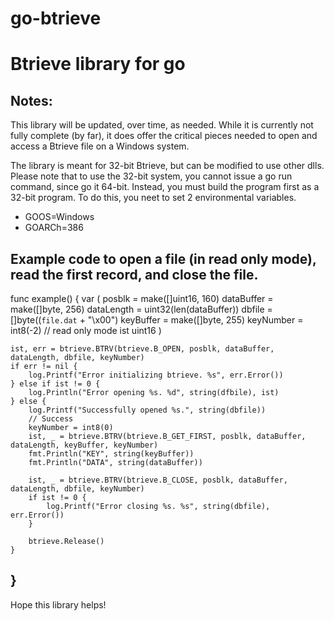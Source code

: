 # go-btrieve
Btrieve library for go
=====================================================

Notes:
------
This library will be updated, over time, as needed. While it
is currently not fully complete (by far), it does offer the
critical pieces needed to open and access a Btrieve file on a
Windows system.

The library is meant for 32-bit Btrieve, but can be modified
to use other dlls. Please note that to use the 32-bit system,
you cannot issue a go run command, since go it 64-bit. Instead,
you must build the program first as a 32-bit program. To do this,
you neet to set 2 environmental variables.
* GOOS=Windows
* GOARCh=386

Example code to open a file (in read only mode), read the first record, and close the file.
----
func example() {
    var (
		posblk     = make([]uint16, 160)
		dataBuffer = make([]byte, 256)
		dataLength = uint32(len(dataBuffer))
		dbfile     = []byte((`file.dat` + "\x00")
		keyBuffer  = make([]byte, 255)
		keyNumber  = int8(-2) // read only mode
		ist        uint16
	)

	ist, err = btrieve.BTRV(btrieve.B_OPEN, posblk, dataBuffer, dataLength, dbfile, keyNumber)
	if err != nil {
		log.Printf("Error initializing btrieve. %s", err.Error())
	} else if ist != 0 {
		log.Println("Error opening %s. %d", string(dfbile), ist)
	} else {
		log.Printf("Successfully opened %s.", string(dbfile))
		// Success
		keyNumber = int8(0)
		ist, _ = btrieve.BTRV(btrieve.B_GET_FIRST, posblk, dataBuffer, dataLength, keyBuffer, keyNumber)
		fmt.Println("KEY", string(keyBuffer))
        fmt.Println("DATA", string(dataBuffer))

    	ist, _ = btrieve.BTRV(btrieve.B_CLOSE, posblk, dataBuffer, dataLength, dbfile, keyNumber)
    	if ist != 0 {
	    	log.Printf("Error closing %s. %s", string(dbfile), err.Error())
	    }

    	btrieve.Release()
    }
}
----

Hope this library helps!